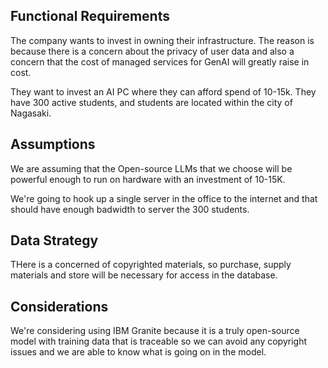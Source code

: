 ## Functional Requirements

The company wants to invest in owning their infrastructure.
The reason is because there is a concern about the privacy of user data and also a concern that the cost of managed services for GenAI will greatly raise in cost.

They want to invest an AI PC where they can afford spend of 10-15k.
They have 300 active students, and students are located within the city of Nagasaki.

## Assumptions

We are assuming that the Open-source LLMs that we choose will be powerful enough to run on hardware with an investment of 10-15K.

We're going to hook up a single server in the office to the internet and that should have enough badwidth to server the 300 students.

## Data Strategy

THere is a concerned of copyrighted materials, so purchase, supply materials and store will be necessary for access in the database.

## Considerations

We're considering using IBM Granite because it is a truly open-source model with training data that is traceable so we can avoid any copyright issues and we are able to know what is going on in the model.